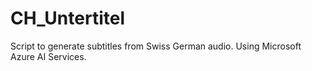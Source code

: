 # CH_Untertitel
Script to generate subtitles from Swiss German audio. Using Microsoft Azure AI Services.
